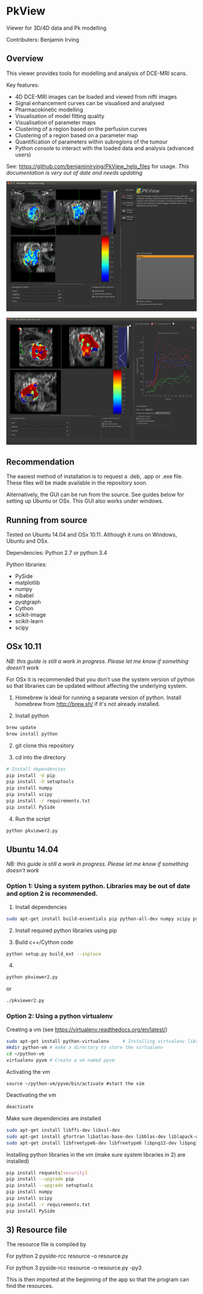 PkView
======
Viewer for 3D/4D data and Pk modelling

Contributers:
Benjamin Irving

## Overview
This viewer provides tools for modelling and analysis of DCE-MRI scans. 

Key features:
- 4D DCE-MRI images can be loaded and viewed from nifti images
- Signal enhancement curves can be visualised and analysed
- Pharmacokinetic modelling
- Visualisation of model fitting quality
- Visualisation of parameter maps
- Clustering of a region based on the perfusion curves
- Clustering of a region based on a parameter map
- Quantification of parameters within subregions of the tumour
- Python console to interact with the loaded data and analysis (advanced users)

See:
https://github.com/benjaminirving/PkView_help_files
for usage. *This documentation is very out of date and needs updating*

![alt text](images/Screenshot2.png "Screenshot")

![alt text](images/Screenshot1.png "Screenshot")

## Recommendation
The easiest method of installation is to request a .deb, .app or .exe file. These files will be made available in the
repository soon. 

Alternatively, the GUI can be run from the source. See guides below for setting up Ubuntu or OSx. This GUI also works
under windows. 

## Running from source
Tested on Ubuntu 14.04 and OSx 10.11. Although it runs on Windows, Ubuntu and OSx.

Dependencies:
Python 2.7 or python 3.4

Python libraries:
- PySide
- matplotlib
- numpy 
- nibabel
- pyqtgraph
- Cython
- scikit-image
- scikit-learn
- scipy


## OSx 10.11
*NB: this guide is still a work in progress. Please let me know if something doesn't work*

For OSx it is recommended that you don't use the system version of python so that libraries can be updated without
affecting the underlying system. 

1) Homebrew is ideal for running a separate version of python. Install homebrew from http://brew.sh/ if it's not 
already installed. 

2) Install python
```bash
brew update
brew install python
```

2) git clone this repository

3) cd into the directory

```bash
# Install dependencies
pip install -U pip
pip install -U setuptools
pip install numpy 
pip install scipy
pip install -r requirements.txt
pip install PySide
```

4) Run the script
```bash
python pkviewer2.py
```

## Ubuntu 14.04 
*NB: this guide is still a work in progress. Please let me know if something doesn't work*

### Option 1: Using a system python. Libraries may be out of date and option 2 is recommended. 

1) Install dependencies
```bash
sudo apt-get install build-essentials pip python-all-dev numpy scipy python-pyside
```

2) Install required python libraries using pip

3) Build c++/Cython code
```bash
python setup.py build_ext --inplace
```

4)

``` bash
python pkviewer2.py
```
or

``` bash
./pkviewer2.py
```


### Option 2: Using a python virtualenv

Creating a vm (see https://virtualenv.readthedocs.org/en/latest/)

```bash
sudo apt-get install python-virtualenv     # Installing virtualenv library
mkdir python-vm # make a directory to store the virtualenv
cd ~/python-vm
virtualenv pyvm # Create a vm named pyvm
```

Activating the vm
```
source ~/python-vm/pyvm/bin/activate #start the vim
```

Deactivating the vm

```bash
deactivate
```

Make sure dependencies are installed
```bash
sudo apt-get install libffi-dev libssl-dev
sudo apt-get install gfortran libatlas-base-dev libblas-dev liblapack-dev python-all-dev
sudo apt-get install libfreetype6-dev libfreetype6 libpng12-dev libpng12 qt4-qmake shiboken libshiboken-dev libqt4-dev
```

Installing python libraries in the vm (make sure system libraries in 2) are installed)
```bash
pip install requests[security]
pip install --upgrade pip
pip install --upgrade setuptools
pip install numpy
pip install scipy
pip install -r requirements.txt
pip install PySide
```

## 3) Resource file

The resource file is compiled by

For python 2
pyside-rcc resource -o resource.py

For python 3
pyside-rcc resource -o resource.py -py3

This is then imported at the beginning of the app so that the program can find the resources. 

